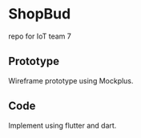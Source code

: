 # ShopBud
repo for IoT team 7

## Prototype
Wireframe prototype using Mockplus.

## Code
Implement using flutter and dart.
